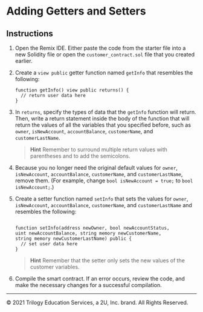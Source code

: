 # Adding Getters and Setters

## Instructions
 
1. Open the Remix IDE. Either paste the code from the starter file into a new Solidity file or open the `customer_contract.sol` file that you created earlier.

2. Create a `view public` getter function named `getInfo` that resembles the following:

    ```solidity
    function getInfo() view public returns() {
      // return user data here
    }
    ```

3. In `returns`, specify the types of data that the `getInfo` function will return. Then, write a return statement inside the body of the function that will return the values of all the variables that you specified before, such as `owner`, `isNewAccount`, `accountBalance`, `customerName`, and `customerLastName`.

    > **Hint** Remember to surround multiple return values with parentheses and to add the semicolons.

4. Because you no longer need the original default values for `owner`, `isNewAccount`, `accountBalance`, `customerName`, and `customerLastName`, remove them. (For example, change `bool isNewAccount = true;` to `bool isNewAccount;`.)

5. Create a setter function named `setInfo` that sets the values for `owner`, `isNewAccount`, `accountBalance`, `customerName`, and `customerLastName` and resembles the following:

    ```solidity

    function setInfo(address newOwner, bool newAccountStatus,
    uint newAccountBalance, string memory newCustomerName,
    string memory newCustomerLastName) public {
      // set user data here
    }
    ```

    > **Hint** Remember that the setter only sets the new values of the customer variables.

6. Compile the smart contract. If an error occurs, review the code, and make the necessary changes for a successful compilation.

---

© 2021 Trilogy Education Services, a 2U, Inc. brand. All Rights Reserved.
